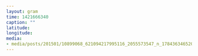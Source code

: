 ```yaml
---
layout: gram
time: 1421666340
caption: ""
latitude: 
longitude: 
media:
- media/posts/201501/10899068_621094217995116_2055573547_n_17843634652000351.jpg
---
```

